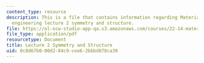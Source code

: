 ```yaml
---
content_type: resource
description: This is a file that contains information regarding Materials in nuclear
  engineering lecture 2 symmetry and structure.
file: https://ol-ocw-studio-app-qa.s3.amazonaws.com/courses/22-14-materials-in-nuclear-engineering-spring-2015/0c8d67b000d284c9cee62bbbd878ca39_MIT22_14S15_Lecture2.pdf
file_type: application/pdf
resourcetype: Document
title: Lecture 2 Symmetry and Structure
uid: 0c8d67b0-00d2-84c9-cee6-2bbbd878ca39
---
```

